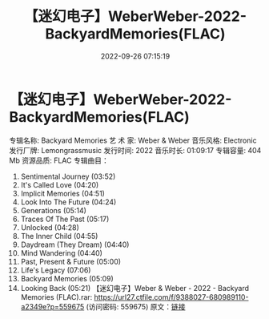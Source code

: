 ﻿---
title: 【迷幻电子】WeberWeber-2022-BackyardMemories(FLAC)
date: 2022-09-26 07:15:19
categories: 古典音乐、新世纪、纯音雅乐
tags: 纯音雅乐
---
# 【迷幻电子】WeberWeber-2022-BackyardMemories(FLAC)

专辑名称: Backyard Memories
艺 术 家: Weber & Weber
音乐风格: Electronic
发行厂牌: Lemongrassmusic
发行时间: 2022
音乐时长: 01:09:17
专辑容量: 404 Mb
资源品质: FLAC
专辑曲目：
01. Sentimental Journey (03:52)
02. It's Called Love (04:20)
03. Implicit Memories (04:51)
04. Look Into The Future (04:24)
05. Generations (05:14)
06. Traces Of The Past (05:17)
07. Unlocked (04:28)
08. The Inner Child (04:55)
09. Daydream (They Dream) (04:40)
10. Mind Wandering (04:40)
11. Past, Present & Future (05:00)
12. Life's Legacy (07:06)
13. Backyard Memories (05:09)
14. Looking Back (05:21)
【迷幻电子】Weber & Weber - 2022 - Backyard
Memories (FLAC).rar: https://url27.ctfile.com/f/9388027-680989110-a2349e?p=559675
(访问密码: 559675)
原文：[链接](https://blog.sina.com.cn/s/blog_1647c7e7601030zlc.html)
